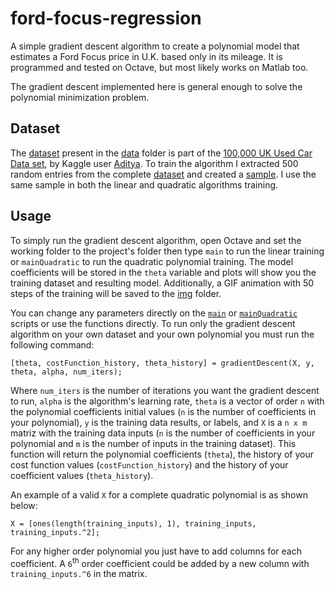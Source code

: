 # ford-focus-regression
A simple gradient descent algorithm to create a polynomial model that estimates a Ford Focus price in U.K. based only in its mileage. It is programmed and tested on Octave, but most likely works on Matlab too.

The gradient descent implemented here is general enough to solve the polynomial minimization problem.

## Dataset
The [dataset](data/focus.csv) present in the [data](data) folder is part of the [100,000 UK Used Car Data set](https://www.kaggle.com/adityadesai13/used-car-dataset-ford-and-mercedes/), by Kaggle user [Aditya](https://www.kaggle.com/adityadesai13). To train the algorithm I extracted 500 random entries from the complete [dataset](data/focus.csv) and created a [sample](data/focusSample.csv). I use the same sample in both the linear and quadratic algorithms training.

## Usage
To simply run the gradient descent algorithm, open Octave and set the working folder to the project's folder then type `main` to run the linear training or `mainQuadratic` to run the quadratic polynomial training. The model coefficients will be stored in the `theta` variable and plots will show you the training dataset and resulting model. Additionally, a GIF animation with 50 steps of the training will be saved to the [img](img) folder.

You can change any parameters directly on the [`main`](main.m) or [`mainQuadratic`](mainQuadratic.m) scripts or use the functions directly. To run only the gradient descent algorithm on your own dataset and your own polynomial you must run the following command:
```
[theta, costFunction_history, theta_history] = gradientDescent(X, y, theta, alpha, num_iters);
```
Where `num_iters` is the number of iterations you want the gradient descent to run, `alpha` is the algorithm's learning rate, `theta` is a vector of order `n` with the polynomial coefficients initial values (`n` is the number of coefficients in your polynomial), `y` is the training data results, or labels, and `X` is a `n x m` matriz with the training data inputs (`n` is the number of coefficients in your polynomial and `m` is the number of inputs in the training dataset). This function will return the polynomial coefficients (`theta`), the history of your cost function values (`costFunction_history`) and the history of your coefficient values (`theta_history`).

An example of a valid `X` for a complete quadratic polynomial is as shown below:
```
X = [ones(length(training_inputs), 1), training_inputs, training_inputs.^2];
```
For any higher order polynomial you just have to add columns for each coefficient. A `6`<sup>th</sup> order coefficient could be added by a new column with `training_inputs.^6` in the matrix.
